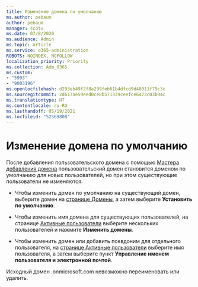 ```yaml
---
title: Изменение домена по умолчанию
ms.author: pebaum
author: pebaum
manager: scotv
ms.date: 07/8/2020
ms.audience: Admin
ms.topic: article
ms.service: o365-administration
ROBOTS: NOINDEX, NOFOLLOW
localization_priority: Priority
ms.collection: Adm_O365
ms.custom:
- "5993"
- "9003196"
ms.openlocfilehash: d293eb49f2f8a299feb61b4dfcd9d48011f79c3c
ms.sourcegitcommit: 2d617ae59eed0ce8b571339ceefce6473c03b94c
ms.translationtype: HT
ms.contentlocale: ru-RU
ms.lasthandoff: 05/19/2021
ms.locfileid: "52569808"
---
```

# <a name="change-default-domain"></a>Изменение домена по умолчанию

После добавления пользовательского домена с помощью [Мастера добавления домена](https://admin.microsoft.com/Adminportal#/Domains/Wizard) пользовательский домен становится доменом по умолчанию для новых пользователей, но при этом существующие пользователи не изменяются.

- Чтобы изменить домен по умолчанию на существующий домен, выберите домен на [странице Домены](https://admin.microsoft.com/Adminportal/Home#/Domains), а затем выберите **Установить по умолчанию**.

- Чтобы изменить имя домена для существующих пользователей, на странице [Активные пользователи](https://admin.microsoft.com/Adminportal/Home#/users) выберите нескольких пользователей и нажмите **Изменить домены**.

- Чтобы изменить домен или добавить псевдоним для отдельного пользователя, на [странице Активные пользователи](https://admin.microsoft.com/Adminportal/Home#/users) выберите имя пользователя, а затем выберите пункт **Управление именем пользователя и электронной почтой**.

Исходный домен .onmicrosoft.com невозможно переименовать или удалить.